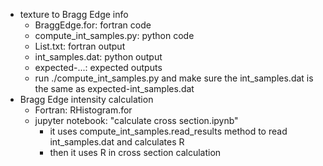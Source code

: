 * texture to Bragg Edge info
  - BraggEdge.for: fortran code
  - compute_int_samples.py: python code
  - List.txt: fortran output
  - int_samples.dat: python output
  - expected-...: expected outputs
  - run ./compute_int_samples.py and make sure the int_samples.dat is the same as expected-int_samples.dat
* Bragg Edge intensity calculation
  - Fortran: RHistogram.for
  - jupyter notebook: "calculate cross section.ipynb"
    - it uses compute_int_samples.read_results method to read int_samples.dat and calculates R
    - then it uses R in cross section calculation
